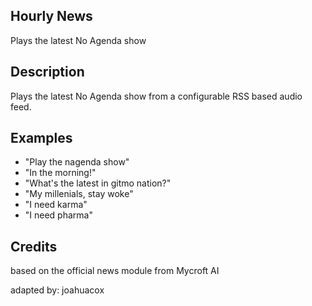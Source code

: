 ## Hourly News
Plays the latest No Agenda show

## Description
Plays the latest No Agenda show from a configurable RSS based audio feed.

## Examples
* "Play the nagenda show"
* "In the morning!"
* "What's the latest in gitmo nation?"
* "My millenials, stay woke"
* "I need karma"
* "I need pharma"

## Credits
based on the official news module from Mycroft AI

adapted by:
joahuacox
